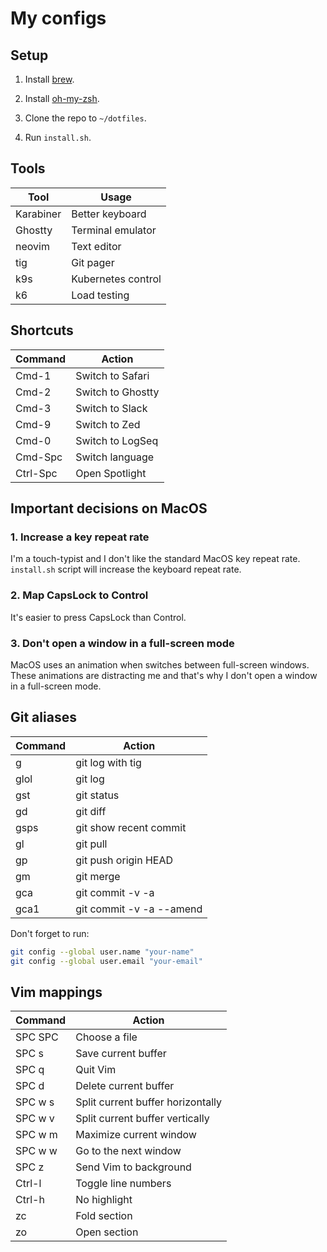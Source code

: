 # My configs

## Setup

1. Install [brew](https://brew.sh).

2. Install [oh-my-zsh](https://ohmyz.sh).

3. Clone the repo to `~/dotfiles`.

4. Run `install.sh`.

## Tools

| Tool            | Usage              |
|-----------------|--------------------|
| Karabiner       | Better keyboard    |
| Ghostty         | Terminal emulator  |
| neovim          | Text editor        |
| tig             | Git pager          |
| k9s             | Kubernetes control |
| k6              | Load testing       |


## Shortcuts

| Command  | Action            |
|----------|-------------------|
| Cmd-1    | Switch to Safari  |
| Cmd-2    | Switch to Ghostty |
| Cmd-3    | Switch to Slack   |
| Cmd-9    | Switch to Zed     |
| Cmd-0    | Switch to LogSeq  |
| Cmd-Spc  | Switch language   |
| Ctrl-Spc | Open Spotlight    |


## Important decisions on MacOS

### 1. Increase a key repeat rate

I'm a touch-typist and I don't like the standard MacOS key repeat rate. `install.sh` script will increase the keyboard repeat rate.


### 2. Map CapsLock to Control

It's easier to press CapsLock than Control.


### 3. Don't open a window in a full-screen mode

MacOS uses an animation when switches between full-screen windows. These animations are distracting me and that's why I don't open a window in a  full-screen mode.

## Git aliases

| Command | Action                   |
|---------|--------------------------|
| g       | git log with tig         |
| glol    | git log                  |
| gst     | git status               |
| gd      | git diff                 |
| gsps    | git show recent commit   |
| gl      | git pull                 |
| gp      | git push origin HEAD     |
| gm      | git merge                |
| gca     | git commit -v -a         |
| gca1    | git commit -v -a --amend |

Don't forget to run:

```bash
git config --global user.name "your-name"
git config --global user.email "your-email"
```


## Vim mappings

| Command | Action                            |
|---------|-----------------------------------|
| SPC SPC | Choose a file                     |
| SPC s   | Save current buffer               |
| SPC q   | Quit Vim                          |
| SPC d   | Delete current buffer             |
| SPC w s | Split current buffer horizontally |
| SPC w v | Split current buffer vertically   |
| SPC w m | Maximize current window           |
| SPC w w | Go to the next window             |
| SPC z   | Send Vim to background            |
| Ctrl-l  | Toggle line numbers               |
| Ctrl-h  | No highlight                      |
| zc      | Fold section                      |
| zo      | Open section                      |
